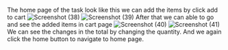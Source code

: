 The home page of the task look like this we can add the items by click add to cart
![Screenshot (38)](https://github.com/bharathiraja-developer/test/assets/142418045/cbb5aead-1570-4377-8c94-1cfdc5ca33ba)
![Screenshot (39)](https://github.com/bharathiraja-developer/test/assets/142418045/97fe5251-4b78-4fba-bb3a-5623be16e603)
After that we can able to go and see the added items in cart page
![Screenshot (40)](https://github.com/bharathiraja-developer/test/assets/142418045/b6fafc33-d72c-4e5e-9295-fa3889911065)
![Screenshot (41)](https://github.com/bharathiraja-developer/test/assets/142418045/414babfa-5ab3-4c7d-9881-e9fe1a22b699)
We can see the changes in the total by changing the quantity.
And we again click the home button to navigate to home page.
